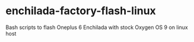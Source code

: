 # enchilada-factory-flash-linux
Bash scripts to flash Oneplus 6 Enchilada with stock Oxygen OS 9 on linux host
